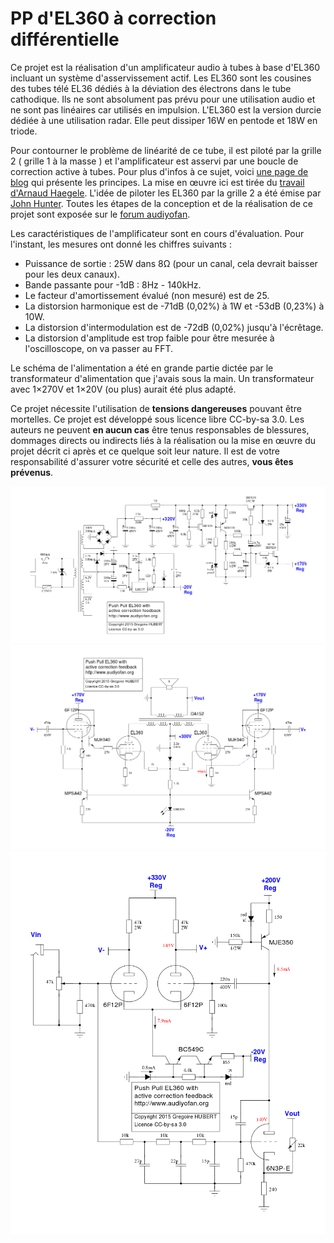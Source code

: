 PP d'EL360 à correction différentielle
======================================

Ce projet est la réalisation d'un amplificateur audio à tubes à base d'EL360 incluant un système d'asservissement actif. Les EL360 sont les cousines des tubes télé EL36 dédiés à la déviation des électrons dans le tube cathodique. Ils ne sont absolument pas prévu pour une utilisation audio et ne sont pas linéaires car utilisés en impulsion. L'EL360 est la version durcie dédiée à une utilisation radar. Elle peut dissiper 16W en pentode et 18W en triode. 

Pour contourner le problème de linéarité de ce tube, il est piloté par la grille 2 ( grille 1 à la masse ) et l'amplificateur est asservi par une boucle de correction active à tubes. Pour plus d'infos à ce sujet, voici [une page de blog](http://jimbee.over-blog.com/page-3134517.html) qui présente les principes. La mise en œuvre ici est tirée du [travail d'Arnaud Haegele](http://6bm8-lab.fr/phpBB/viewtopic.php?f=3&t=170). L'idée de piloter les EL360 par la grille 2 a été émise par [John Hunter](http://home.alphalink.com.au/~cambie/EL36.htm#John_Hunter). Toutes les étapes de la conception et de la réalisation de ce projet sont exposée sur le [forum audiyofan](http://www.audiyofan.org/forum/viewtopic.php?f=60&t=9195).

Les caractéristiques de l'amplificateur sont en cours d'évaluation. Pour l'instant, les mesures ont donné les chiffres suivants :

 * Puissance de sortie : 25W dans 8Ω (pour un canal, cela devrait baisser pour les deux canaux).
 * Bande passante pour -1dB : 8Hz - 140kHz.
 * Le facteur d'amortissement évalué (non mesuré) est de 25.
 * La distorsion harmonique est de -71dB (0,02%) à 1W et -53dB (0,23%) à 10W.
 * La distorsion d'intermodulation est de -72dB (0,02%) jusqu'à l'écrêtage.
 * La distorsion d'amplitude est trop faible pour être mesurée à l'oscilloscope, on va passer au FFT.

Le schéma de l'alimentation a été en grande partie dictée par le transformateur d'alimentation que j'avais sous la main. Un transformateur avec 1×270V et 1×20V (ou plus) aurait été plus adapté.

Ce projet nécessite l'utilisation de **tensions dangereuses** pouvant être mortelles. Ce projet est développé sous licence libre CC-by-sa 3.0. Les auteurs ne peuvent **en aucun cas** être tenus responsables de blessures, dommages directs ou indirects liés à la réalisation ou la mise en œuvre du projet décrit ci après et ce quelque soit leur nature. Il est de votre responsabilité d'assurer votre sécurité et celle des autres, **vous êtes prévenus**.

![](schematics/psu.png)
![](schematics/power.png)
![](schematics/driver.png)
